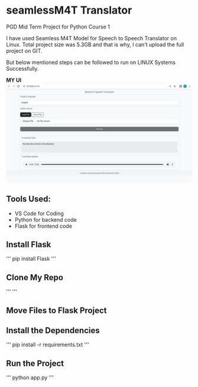 # seamlessM4T Translator
PGD Mid Term Project for Python Course 1

I have used Seamless M4T Model for Speech to Speech Translator on Linux.
Total project size was 5.3GB and that is why, I can't upload the full project on GIT.

But below mentioned steps can be followed to run on LINUX Systems Successfully.

**MY UI**
![alt text](https://github.com/drRamish/seamlessM4T/blob/main/Screenshot%20from%202023-09-20%2015-21-00.png)


## Tools Used:
* VS Code for Coding
* Python for backend code
* Flask for frontend code

## Install Flask
'''
pip install Flask
'''

## Clone My Repo
'''
'''

## Move Files to Flask Project

## Install the Dependencies
'''
pip install -r requirements.txt
'''

## Run the Project
'''
python app.py
'''



